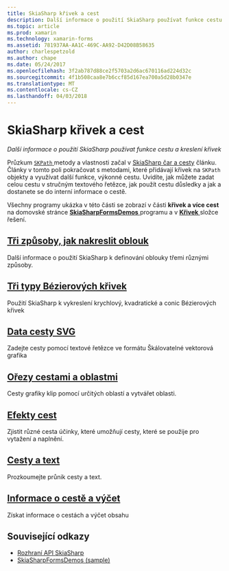 ```yaml
---
title: SkiaSharp křivek a cest
description: Další informace o použití SkiaSharp používat funkce cestu a kreslení křivek
ms.topic: article
ms.prod: xamarin
ms.technology: xamarin-forms
ms.assetid: 781937AA-AA1C-469C-AA92-D42D08B58635
author: charlespetzold
ms.author: chape
ms.date: 05/24/2017
ms.openlocfilehash: 3f2ab787d88ce2f5703a2d6ac670116ad224d32c
ms.sourcegitcommit: 4f1b508caa8e7b6ccf85d167ea700a5d28b0347e
ms.translationtype: MT
ms.contentlocale: cs-CZ
ms.lasthandoff: 04/03/2018
---
```

# <a name="skiasharp-curves-and-paths"></a>SkiaSharp křivek a cest

_Další informace o použití SkiaSharp používat funkce cestu a kreslení křivek_

Průzkum [ `SKPath` ](https://developer.xamarin.com/api/type/SkiaSharp.SKPath/) metody a vlastnosti začal v [SkiaSharp čar a cesty](~/xamarin-forms/user-interface/graphics/skiasharp/paths/index.md) článku. Články v tomto poli pokračovat s metodami, které přidávají křivek na `SKPath` objekty a využívat další funkce, výkonné cestu. Uvidíte, jak můžete zadat celou cestu v stručným textového řetězce, jak použít cestu důsledky a jak a dostanete se do interní informace o cestě.

Všechny programy ukázka v této části se zobrazí v části **křivek a více cest** na domovské stránce [ **SkiaSharpFormsDemos** ](https://developer.xamarin.com/samples/xamarin-forms/SkiaSharpForms/Demos/) programu a v [ **Křivek** ](https://github.com/xamarin/xamarin-forms-samples/tree/master/SkiaSharpForms/SkiaSharpFormsDemos/SkiaSharpFormsDemos/SkiaSharpFormsDemos/Curves) složce řešení.

## <a name="three-ways-to-draw-an-arcarcsmd"></a>[Tři způsoby, jak nakreslit oblouk](arcs.md)

Další informace o použití SkiaSharp k definování oblouky třemi různými způsoby.

## <a name="three-types-of-bzier-curvesbeziersmd"></a>[Tři typy Bézierových křivek](beziers.md)

Použití SkiaSharp k vykreslení krychlový, kvadratické a conic Bézierových křivek

## <a name="svg-path-datapath-datamd"></a>[Data cesty SVG](path-data.md)

Zadejte cesty pomocí textové řetězce ve formátu Škálovatelné vektorová grafika

## <a name="clipping-with-paths-and-regionsclippingmd"></a>[Ořezy cestami a oblastmi](clipping.md)

Cesty grafiky klip pomocí určitých oblastí a vytvářet oblasti.

## <a name="path-effectseffectsmd"></a>[Efekty cest](effects.md)

Zjistit různé cesta účinky, které umožňují cesty, které se použije pro vytažení a naplnění.

## <a name="paths-and-texttext-pathsmd"></a>[Cesty a text](text-paths.md)

Prozkoumejte průnik cesty a text.

## <a name="path-information-and-enumerationinformationmd"></a>[Informace o cestě a výčet](information.md)

Získat informace o cestách a výčet obsahu


## <a name="related-links"></a>Související odkazy

- [Rozhraní API SkiaSharp](https://developer.xamarin.com/api/root/SkiaSharp/)
- [SkiaSharpFormsDemos (sample)](https://developer.xamarin.com/samples/xamarin-forms/SkiaSharpForms/Demos/)
